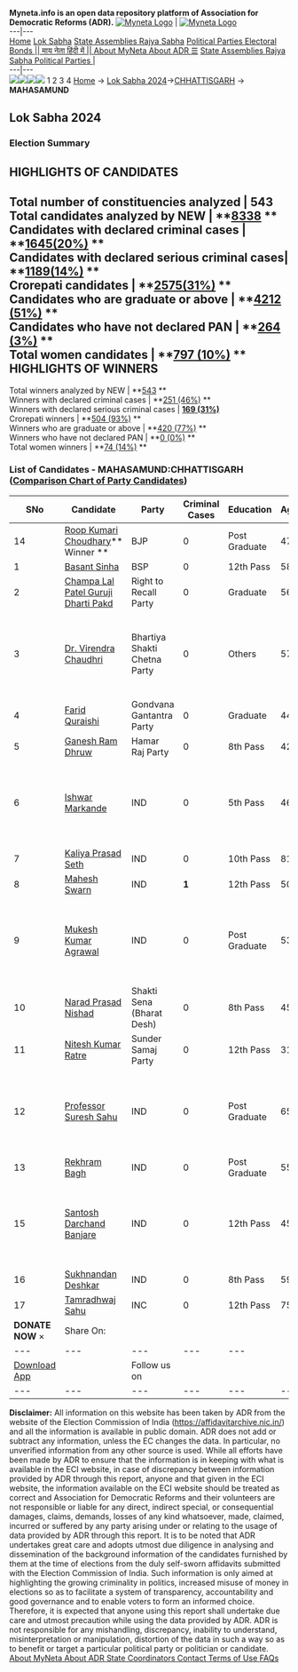 **Myneta.info is an open data repository platform of Association for Democratic Reforms (ADR).**
[![Myneta Logo](https://www.myneta.info/lib/img/myneta-logo.png)](https://www.myneta.info/) | [![Myneta Logo](https://www.myneta.info/lib/img/adr-logo.png)](https://adrindia.org)  
---|---  
[Home](https://www.myneta.info/) [Lok Sabha](https://www.myneta.info/#ls "Lok Sabha") [ State Assemblies ](https://www.myneta.info/#sa "State Assemblies") [Rajya Sabha](https://www.myneta.info/#rs "Rajya Sabha") [Political Parties ](https://www.myneta.info/party "Political Parties") [ Electoral Bonds ](https://www.myneta.info/electoral_bonds "Electoral Bonds") [ || माय नेता हिंदी में || ](https://translate.google.co.in/translate?prev=hp&hl=en&js=y&u=www.myneta.info&sl=en&tl=hi&history_state0=) [ About MyNeta ](https://adrindia.org/content/about-myneta) [ About ADR ](https://adrindia.org/about-adr/who-we-are) [☰](javascript:void\(0\))
[ State Assemblies ](https://www.myneta.info/#sa "State Assemblies") [ Rajya Sabha ](https://www.myneta.info/#rs "Rajya Sabha") [ Political Parties ](https://www.myneta.info/party "Political Parties")
|   
---|---  
![](https://www.myneta.info/lib/img/banner/banner-1.png)![](https://www.myneta.info/lib/img/banner/banner-2.png)![](https://www.myneta.info/lib/img/banner/banner-3.png)![](https://www.myneta.info/lib/img/banner/banner-4.png)
1  2  3  4 
[Home](https://www.myneta.info/) → [Lok Sabha 2024](https://www.myneta.info/LokSabha2024/)→[CHHATTISGARH](https://www.myneta.info/LokSabha2024/index.php?action=show_constituencies&state_id=7) → **MAHASAMUND**
### 
## Lok Sabha 2024
###  Election Summary 
HIGHLIGHTS OF CANDIDATES  
---  
Total number of constituencies analyzed |  543   
Total candidates analyzed by NEW | **[8338](https://www.myneta.info/LokSabha2024/index.php?action=summary&subAction=candidates_analyzed&sort=candidate#summary) **  
Candidates with declared criminal cases | **[1645(20%)](https://www.myneta.info/LokSabha2024/index.php?action=summary&subAction=crime&sort=candidate#summary) **  
Candidates with declared serious criminal cases| **[1189(14%)](https://www.myneta.info/LokSabha2024/index.php?action=summary&subAction=serious_crime&sort=candidate#summary) **  
Crorepati candidates | **[2575(31%)](https://www.myneta.info/LokSabha2024/index.php?action=summary&subAction=crorepati&sort=candidate#summary) **  
Candidates who are graduate or above | **[4212 (51%)](https://www.myneta.info/LokSabha2024/index.php?action=summary&subAction=education&sort=candidate#summary) **  
Candidates who have not declared PAN | **[264 (3%)](https://www.myneta.info/LokSabha2024/index.php?action=summary&subAction=without_pan&sort=candidate#summary) **  
Total women candidates | **[797 (10%)](https://www.myneta.info/LokSabha2024/index.php?action=summary&subAction=women_candidate&sort=candidate#summary) **  
HIGHLIGHTS OF WINNERS  
---  
Total winners analyzed by NEW | **[543](https://www.myneta.info/LokSabha2024/index.php?action=summary&subAction=winner_analyzed&sort=candidate#summary) **  
Winners with declared criminal cases | **[251 (46%)](https://www.myneta.info/LokSabha2024/index.php?action=summary&subAction=winner_crime&sort=candidate#summary) **  
Winners with declared serious criminal cases | **[169 (31%)](https://www.myneta.info/LokSabha2024/index.php?action=summary&subAction=winner_serious_crime&sort=candidate#summary)**  
Crorepati winners | **[504 (93%)](https://www.myneta.info/LokSabha2024/index.php?action=summary&subAction=winner_crorepati&sort=candidate#summary) **  
Winners who are graduate or above | **[420 (77%)](https://www.myneta.info/LokSabha2024/index.php?action=summary&subAction=winner_education&sort=candidate#summary) **  
Winners who have not declared PAN | **[0 (0%)](https://www.myneta.info/LokSabha2024/index.php?action=summary&subAction=winner_without_pan&sort=candidate#summary) **  
Total women winners | **[74 (14%)](https://www.myneta.info/LokSabha2024/index.php?action=summary&subAction=winner_women&sort=candidate#summary) **  
### List of Candidates - MAHASAMUND:CHHATTISGARH ([Comparison Chart of Party Candidates](https://www.myneta.info/LokSabha2024/comparisonchart.php?constituency_id=91))
SNo | Candidate| Party| Criminal Cases| Education| Age| Total Assets| Liabilities  
---|---|---|---|---|---|---|---  
14  | [Roop Kumari Choudhary](https://www.myneta.info/LokSabha2024/candidate.php?candidate_id=2129)** Winner ** | BJP | 0 | Post Graduate| 47 | Rs 5,39,08,562 ~ 5 Crore+ | Rs 21,16,025 ~ 21 Lacs+  
1  | [Basant Sinha](https://www.myneta.info/LokSabha2024/candidate.php?candidate_id=2251) | BSP | 0 | 12th Pass| 58 | Rs 82,35,640 ~ 82 Lacs+ | Rs 1,00,000 ~ 1 Lacs+  
2  | [Champa Lal Patel Guruji Dharti Pakd](https://www.myneta.info/LokSabha2024/candidate.php?candidate_id=2249) | Right to Recall Party | 0 | Graduate| 56 | Rs 51,44,343 ~ 51 Lacs+ | Rs 0 ~   
3  | [Dr. Virendra Chaudhri](https://www.myneta.info/LokSabha2024/candidate.php?candidate_id=2252) | Bhartiya Shakti Chetna Party | 0 | Others| 57 | ![](https://myneta.info/image_v2.php?myneta_folder=LokSabha2024&candidate_id=2252&col=ta) | ![](https://myneta.info/image_v2.php?myneta_folder=LokSabha2024&candidate_id=2252&col=lia)  
4  | [Farid Quraishi](https://www.myneta.info/LokSabha2024/candidate.php?candidate_id=2872) | Gondvana Gantantra Party | 0 | Graduate| 44 | Rs 74,129 ~ 74 Thou+ | Rs 5,00,000 ~ 5 Lacs+  
5  | [Ganesh Ram Dhruw](https://www.myneta.info/LokSabha2024/candidate.php?candidate_id=2871) | Hamar Raj Party | 0 | 8th Pass| 42 | Rs 4,15,593 ~ 4 Lacs+ | Rs 1,00,000 ~ 1 Lacs+  
6  | [Ishwar Markande](https://www.myneta.info/LokSabha2024/candidate.php?candidate_id=2131) | IND | 0 | 5th Pass| 46 | ![](https://myneta.info/image_v2.php?myneta_folder=LokSabha2024&candidate_id=2131&col=ta) | ![](https://myneta.info/image_v2.php?myneta_folder=LokSabha2024&candidate_id=2131&col=lia)  
7  | [Kaliya Prasad Seth](https://www.myneta.info/LokSabha2024/candidate.php?candidate_id=2128) | IND | 0 | 10th Pass| 81 | Rs 3,71,000 ~ 3 Lacs+ | Rs 0 ~   
8  | [Mahesh Swarn](https://www.myneta.info/LokSabha2024/candidate.php?candidate_id=2870) | IND | **1** | 12th Pass| 50 | Rs 5,11,20,000 ~ 5 Crore+ | Rs 8,00,000 ~ 8 Lacs+  
9  | [Mukesh Kumar Agrawal](https://www.myneta.info/LokSabha2024/candidate.php?candidate_id=2873) | IND | 0 | Post Graduate| 53 | ![](https://myneta.info/image_v2.php?myneta_folder=LokSabha2024&candidate_id=2873&col=ta) | ![](https://myneta.info/image_v2.php?myneta_folder=LokSabha2024&candidate_id=2873&col=lia)  
10  | [Narad Prasad Nishad](https://www.myneta.info/LokSabha2024/candidate.php?candidate_id=2132) | Shakti Sena (Bharat Desh) | 0 | 8th Pass| 45 | Rs 2,10,000 ~ 2 Lacs+ | Rs 0 ~   
11  | [Nitesh Kumar Ratre](https://www.myneta.info/LokSabha2024/candidate.php?candidate_id=2247) | Sunder Samaj Party | 0 | 12th Pass| 31 | Rs 15,16,000 ~ 15 Lacs+ | Rs 3,00,000 ~ 3 Lacs+  
12  | [Professor Suresh Sahu](https://www.myneta.info/LokSabha2024/candidate.php?candidate_id=2248) | IND | 0 | Post Graduate| 65 | ![](https://myneta.info/image_v2.php?myneta_folder=LokSabha2024&candidate_id=2248&col=ta) | ![](https://myneta.info/image_v2.php?myneta_folder=LokSabha2024&candidate_id=2248&col=lia)  
13  | [Rekhram Bagh](https://www.myneta.info/LokSabha2024/candidate.php?candidate_id=2126) | IND | 0 | Post Graduate| 55 | Rs 90,90,000 ~ 90 Lacs+ | Rs 0 ~   
15  | [Santosh Darchand Banjare](https://www.myneta.info/LokSabha2024/candidate.php?candidate_id=2250) | IND | 0 | 12th Pass| 45 | ![](https://myneta.info/image_v2.php?myneta_folder=LokSabha2024&candidate_id=2250&col=ta) | ![](https://myneta.info/image_v2.php?myneta_folder=LokSabha2024&candidate_id=2250&col=lia)  
16  | [Sukhnandan Deshkar](https://www.myneta.info/LokSabha2024/candidate.php?candidate_id=2874) | IND | 0 | 8th Pass| 59 | Rs 17,95,000 ~ 17 Lacs+ | Rs 1,50,000 ~ 1 Lacs+  
17  | [Tamradhwaj Sahu](https://www.myneta.info/LokSabha2024/candidate.php?candidate_id=2130) | INC | 0 | 12th Pass| 75 | Rs 5,29,92,268 ~ 5 Crore+ | Rs 1,54,06,968 ~ 1 Crore+  
|  **DONATE NOW** × |  Share On:  | [](https://api.whatsapp.com/send?text=https%3A%2F%2Fmyneta.info%2Fpunjab2022%2Findex.php%3Faction%3Dshow_constituencies%26state_id%3D19) | [](https://www.facebook.com/sharer/sharer.php?u=https%3A%2F%2Fmyneta.info%2Fpunjab2022%2Findex.php%3Faction%3Dshow_constituencies%26state_id%3D19) | [](https://twitter.com/share?url=https%3A%2F%2Fmyneta.info%2Fpunjab2022%2Findex.php%3Faction%3Dshow_constituencies%26state_id%3D19)  
---|---|---|---|---  
| [ Download App ](https://play.google.com/store/apps/details?id=com.webrosoft.myneta1&pcampaignid=pcampaignidMKT-Other-global-all-co-prtnr-py-PartBadge-Mar2515-1) | [](https://play.google.com/store/apps/details?id=com.webrosoft.myneta1&pcampaignid=pcampaignidMKT-Other-global-all-co-prtnr-py-PartBadge-Mar2515-1) |  Follow us on  | [](https://www.facebook.com/adrindia.org/) | [](https://twitter.com/adrspeaks) | [](https://groups.google.com/g/national-election-watch?hl=en&pli=1) | [](https://www.instagram.com/adrspeaks/) | [](https://www.youtube.com/user/adrspeaks) | [](https://sharechat.com/profile/adrspeaks)  
---|---|---|---|---|---|---|---|---  
**Disclaimer:** All information on this website has been taken by ADR from the website of the Election Commission of India (https://affidavitarchive.nic.in/) and all the information is available in public domain. ADR does not add or subtract any information, unless the EC changes the data. In particular, no unverified information from any other source is used. While all efforts have been made by ADR to ensure that the information is in keeping with what is available in the ECI website, in case of discrepancy between information provided by ADR through this report, anyone and that given in the ECI website, the information available on the ECI website should be treated as correct and Association for Democratic Reforms and their volunteers are not responsible or liable for any direct, indirect special, or consequential damages, claims, demands, losses of any kind whatsoever, made, claimed, incurred or suffered by any party arising under or relating to the usage of data provided by ADR through this report. It is to be noted that ADR undertakes great care and adopts utmost due diligence in analysing and dissemination of the background information of the candidates furnished by them at the time of elections from the duly self-sworn affidavits submitted with the Election Commission of India. Such information is only aimed at highlighting the growing criminality in politics, increased misuse of money in elections so as to facilitate a system of transparency, accountability and good governance and to enable voters to form an informed choice. Therefore, it is expected that anyone using this report shall undertake due care and utmost precaution while using the data provided by ADR. ADR is not responsible for any mishandling, discrepancy, inability to understand, misinterpretation or manipulation, distortion of the data in such a way so as to benefit or target a particular political party or politician or candidate. 
[ About MyNeta ](https://adrindia.org/content/about-myneta) [ About ADR ](https://adrindia.org/about-adr/who-we-are) [ State Coordinators ](https://adrindia.org/about-adr/state-coordinators) [ Contact ](https://adrindia.org/contact-us) [ Terms of Use ](https://adrindia.org/content/adr-terms-use) [ FAQs ](https://adrindia.org/content/faqs)
